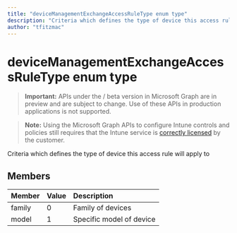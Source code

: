```yaml
---
title: "deviceManagementExchangeAccessRuleType enum type"
description: "Criteria which defines the type of device this access rule will apply to"author: "tfitzmac"
---
```


# deviceManagementExchangeAccessRuleType enum type

> **Important:** APIs under the / beta version in Microsoft Graph are in preview and are subject to change. Use of these APIs in production applications is not supported.

> **Note:** Using the Microsoft Graph APIs to configure Intune controls and policies still requires that the Intune service is [correctly licensed](https://go.microsoft.com/fwlink/?linkid=839381) by the customer.

Criteria which defines the type of device this access rule will apply to
## Members
|Member|Value|Description|
|:---|:---|:---|
|family|0|Family of devices|
|model|1|Specific model of device|





